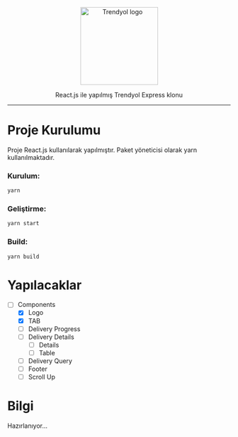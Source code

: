 <p align="center">
    <img width="175" src="https://i.hizliresim.com/tb60ara.png" alt="Trendyol logo">
</p>
<p align="center">
  React.js ile yapılmış Trendyol Express klonu
</p>

---

# Proje Kurulumu

Proje React.js kullanılarak yapılmıştır. Paket yöneticisi olarak yarn kullanılmaktadır.

### Kurulum:

```bash
yarn
```

### Geliştirme:

```bash
yarn start
```

### Build:

```bash
yarn build
```

# Yapılacaklar

- [ ] Components
    - [x] Logo
    - [x] TAB
    - [ ] Delivery Progress
    - [ ] Delivery Details
      - [ ] Details
      - [ ] Table
    - [ ] Delivery Query
    - [ ] Footer
    - [ ] Scroll Up

# Bilgi

Hazırlanıyor...
